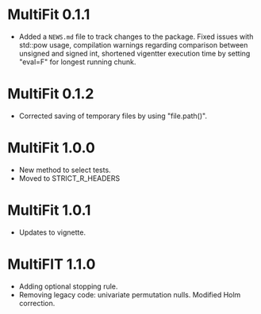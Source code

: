 # MultiFit 0.1.1

* Added a `NEWS.md` file to track changes to the package.
Fixed issues with std::pow usage, compilation warnings regarding comparison between unsigned and signed int, shortened vigentter execution time by setting "eval=F" for longest running chunk.

# MultiFit 0.1.2
* Corrected saving of temporary files by using "file.path()".

# MultiFit 1.0.0
* New method to select tests.
* Moved to STRICT_R_HEADERS

# MultiFit 1.0.1
* Updates to vignette.

# MultiFIT 1.1.0
* Adding optional stopping rule.
* Removing legacy code: univariate permutation nulls. Modified Holm correction.